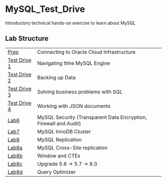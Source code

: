 # MySQL_Test_Drive
Introductory technical hands-on exercise to learn about MySQL

## Lab Structure
|||
| ------------- | ------------------------------------------------------- |
| [Prep](Prep) | Connecting to Oracle Cloud Infrastructure
| [Test Drive 1](Lab1) | Navigating thhe MySQL Engine 
| [Test Drive 2](Lab2) | Backing up Data
| [Test Drive 3](Lab3) | Solving business problems with SQL
| [Test Drive 4](Lab4) | Working with JSON documents
| [Lab6](Lab6) | MySQL Security (Transparent Data Encryption, Firewall and Audit)
| [Lab7](Lab7) | MySQL InnoDB Cluster
| [Lab8](Lab8) | MySQL Replication
| [Lab8a](Lab8a) | MySQL Cross-Site replication
| [Lab8b](Lab8b) | Window and CTEs
| [Lab8c](Lab8c) | Upgrade 5.6 -> 5.7 -> 8.0
| [Lab8d](Lab8d) | Query Optimizer

